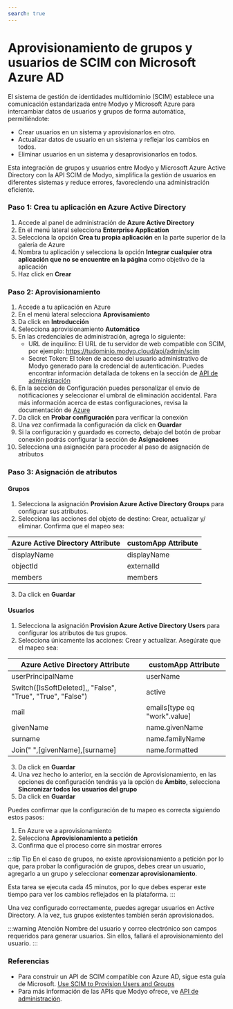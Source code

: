 ```yaml
---
search: true
---
```


# Aprovisionamiento de grupos y usuarios de SCIM con Microsoft Azure AD

El sistema de gestión de identidades multidominio (SCIM) establece una comunicación estandarizada entre Modyo y Microsoft Azure para intercambiar datos de usuarios y grupos de forma automática, permitiéndote:
- Crear usuarios en un sistema y aprovisionarlos en otro.
- Actualizar datos de usuario en un sistema y reflejar los cambios en todos.
- Eliminar usuarios en un sistema y desaprovisionarlos en todos.

Esta integración de grupos y usuarios entre Modyo y Microsoft Azure Active Directory con la API SCIM de Modyo, simplifica la gestión de usuarios en diferentes sistemas y reduce errores, favoreciendo una administración eficiente.

### Paso 1: Crea tu aplicación en Azure Active Directory
1. Accede al panel de administración de **Azure Active Directory**
1. En el menú lateral selecciona **Enterprise Application**
1. Selecciona la opción **Crea tu propia aplicación** en la parte superior de la galería de Azure
1. Nombra tu aplicación y selecciona la opción **Integrar cualquier otra aplicación que no se encuentre en la página** como objetivo de la aplicación
1. Haz click en **Crear**

### Paso 2: Aprovisionamiento
1. Accede a tu aplicación en Azure
2. En el menú lateral selecciona **Aprovisamiento**
3. Da click en **Introducción**
4. Selecciona aprovisionamiento **Automático**
5. En las credenciales de administración, agrega lo siguiente:
	- URL de inquilino: El URL de tu servidor de web compatible con SCIM, por ejemplo: https://tudominio.modyo.cloud/api/admin/scim
	- Secret Token: El token de acceso del usuario administrativo de Modyo generado para la credencial de autenticación. Puedes encontrar información detallada de tokens en la sección de [API de administración](https://docs.modyo.com/es/platform/core/api.html#bearer-token)
6. En la sección de Configuración puedes personalizar el envío de notificaciones y seleccionar el umbral de eliminación accidental. Para más información acerca de estas configuraciones, revisa la documentación de [Azure](https://learn.microsoft.com/es-es/azure/active-directory/app-provisioning/user-provisioning)
7. Da click en **Probar configuración** para verificar la conexión
8. Una vez confirmada la configuración da click en **Guardar**
8. Si la configuración y guardado es correcto, debajo del botón de probar conexión podrás configurar la sección de **Asignaciones**
9. Selecciona una asignación para proceder al paso de asignación de atributos

### Paso 3: Asignación de atributos
#### Grupos
1. Selecciona la asignación **Provision Azure Active Directory Groups** para configurar sus atributos.
2. Selecciona las acciones del objeto de destino: Crear, actualizar y/ eliminar. Confirma que el mapeo sea:

| Azure Active Directory Attribute | customApp Attribute |
| ------------------------------- | ------------------ |
| displayName | displayName |
| objectId | externalId |
| members| members |
3. Da click en **Guardar**

#### Usuarios
1. Selecciona la asignación **Provision Azure Active Directory Users** para configurar los atributos de tus grupos.
2. Selecciona únicamente las acciones: Crear y actualizar. Asegúrate que el mapeo sea:

| Azure Active Directory Attribute | customApp Attribute |
| ------------------------------- | ------------------ |
| userPrincipalName | userName |
| Switch([IsSoftDeleted],, "False", "True", "True", "False") | active |
| mail| emails[type eq "work".value] |
| givenName| name.givenName|
| surname  |name.familyName|
| Join(" ",[givenName],[surname]| name.formatted|
3. Da click en **Guardar**
4. Una vez hecho lo anterior, en la sección de Aprovisionamiento, en las opciones de configuración tendrás ya la opción de **Ámbito**, selecciona **Sincronizar todos los usuarios del grupo**
5. Da click en **Guardar**

Puedes confirmar que la configuración de tu mapeo es correcta siguiendo estos pasos:
1. En Azure ve a aprovisionamiento
2. Selecciona **Aprovisionamiento a petición**
3. Confirma que el proceso corre sin mostrar errores

:::tip Tip
En el caso de grupos, no existe aprovisionamiento a petición por lo que, para probar la configuración de grupos, debes crear un usuario, agregarlo a un grupo y seleccionar **comenzar aprovisionamiento**.

Esta tarea se ejecuta cada 45 minutos, por lo que debes esperar este tiempo para ver los cambios reflejados en la plataforma.
:::

Una vez configurado correctamente, puedes agregar usuarios en Active Directory. A la vez, tus grupos existentes también serán aprovisionados.

:::warning Atención
Nombre del usuario y correo electrónico son campos requeridos para generar usuarios. Sin ellos, fallará el aprovisionamiento del usuario.
:::


### Referencias
- Para construir un API de SCIM compatible con Azure AD, sigue esta guía de Microsoft. [Use SCIM to Provision Users and Groups](https://docs.microsoft.com/en-us/azure/active-directory/app-provisioning/use-scim-to-provision-users-and-groups)
- Para más información de las APIs que Modyo ofrece, ve [API de administración](https://docs.modyo.com/es/platform/core/api.html).